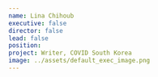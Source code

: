 ```yaml
---
name: Lina Chihoub
executive: false
director: false
lead: false
position:
project: Writer, COVID South Korea
image: ../assets/default_exec_image.png
---
```

